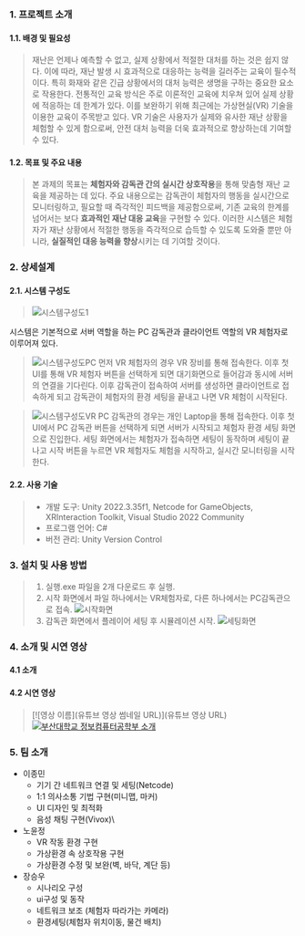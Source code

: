 ### 1. 프로젝트 소개
#### 1.1. 배경 및 필요성
 > 재난은 언제나 예측할 수 없고, 실제 상황에서 적절한 대처를 하는 것은 쉽지 않다. 이에 따라, 재난 발생 시 효과적으로 대응하는 능력을 길러주는 교육이 필수적이다. 특히 화재와 같은 긴급 상황에서의 대처 능력은 생명을 구하는 중요한 요소로 작용한다. 전통적인 교육 방식은 주로 이론적인 교육에 치우쳐 있어 실제 상황에 적응하는 데 한계가 있다. 이를 보완하기 위해 최근에는 가상현실(VR) 기술을 이용한 교육이 주목받고 있다.
 VR 기술은 사용자가 실제와 유사한 재난 상황을 체험할 수 있게 함으로써, 안전 대처 능력을 더욱 효과적으로 향상하는데 기여할 수 있다.

#### 1.2. 목표 및 주요 내용
 > 본 과제의 목표는 **체험자와 감독관 간의 실시간 상호작용**을 통해 맞춤형 재난 교육을 제공하는 데 있다. 주요 내용으로는 감독관이 체험자의 행동을 실시간으로 모니터링하고, 필요할 때 즉각적인 피드백을 제공함으로써, 기존 교육의 한계를 넘어서는 보다 **효과적인 재난 대응 교육**을 구현할 수 있다. 이러한 시스템은 체험자가 재난 상황에서 적절한 행동을 즉각적으로 습득할 수 있도록 도와줄 뿐만 아니라, **실질적인 대응 능력을 향상**시키는 데 기여할 것이다.


### 2. 상세설계
#### 2.1. 시스템 구성도
> ![시스템구성도1](https://github.com/user-attachments/assets/679f4759-5650-43d8-be30-ccc873808984)

 시스템은 기본적으로 서버 역할을 하는 PC 감독관과 클라이언트 역할의 VR 체험자로 이루어져 있다.

> ![시스템구성도PC](https://github.com/user-attachments/assets/dab159a3-b42f-42dc-a197-3eeb8eb7d6f8)
 먼저 VR 체험자의 경우 VR 장비를 통해 접속한다. 이후 첫 UI를 통해 VR 체험자 버튼을 선택하게 되면 대기화면으로 들어감과 동시에 서버의 연결을 기다린다. 이후 감독관이 접속하여 서버를 생성하면 클라이언트로 접속하게 되고 감독관이 체험자의 환경 세팅을 끝내고 나면 VR 체험이 시작된다.

> ![시스템구성도VR](https://github.com/user-attachments/assets/b705509a-dd45-4f1a-bd1d-e53c78a7eb1e)
 PC 감독관의 경우는 개인 Laptop을 통해 접속한다. 이후 첫 UI에서 PC 감독관 버튼을 선택하게 되면 서버가 시작되고 체험자 환경 세팅 화면으로 진입한다. 세팅 화면에서는 체험자가 접속하면 세팅이 동작하며 세팅이 끝나고 시작 버튼을 누르면 VR 체험자도 체험을 시작하고, 실시간 모니터링을 시작한다.


#### 2.2. 사용 기술
> * 개발 도구: Unity 2022.3.35f1, Netcode for GameObjects, XRInteraction Toolkit, Visual Studio 2022 Community
> * 프로그램 언어: C#
> * 버전 관리: Unity Version Control

### 3. 설치 및 사용 방법
> 1. 실행.exe 파일을 2개 다운로드 후 실행. 
> 2. 시작 화면에서 파일 하나에서는 VR체험자로, 다른 하나에서는 PC감독관으로 접속.
![시작화면](https://github.com/user-attachments/assets/1aa145e8-3cea-4cb7-a7c0-e27a6700453d)
> 3. 감독관 화면에서 플레이어 세팅 후 시뮬레이션 시작.
![세팅화면](https://github.com/user-attachments/assets/dc3fc507-4f95-4a74-bd28-00bc865986bc)



### 4. 소개 및 시연 영상
#### 4.1 소개


#### 4.2 시연 영상
> [![영상 이름](유튜브 영상 썸네일 URL)](유튜브 영상 URL)
[![부산대학교 정보컴퓨터공학부 소개](http://img.youtube.com/vi/zh_gQ_lmLqE/0.jpg)](https://www.youtube.com/watch?v=zh_gQ_lmLqE)    


### 5. 팀 소개
  * 이종민
    * 기기 간 네트워크 연결 및 세팅(Netcode)
    * 1:1 의사소통 기법 구현(미니맵, 마커)
    * UI 디자인 및 최적화
    * 음성 채팅 구현(Vivox)\
  * 노윤정
    * VR 작동 환경 구현
    * 가상환경 속 상호작용 구현
    * 가상환경 수정 및 보완(벽, 바닥, 계단 등)
  * 장승우
    * 시나리오 구성
    * ui구성 및 동작
    * 네트워크 보조 (체험자 따라가는 카메라)
    * 환경세팅(체험자 위치이동, 물건 배치)
